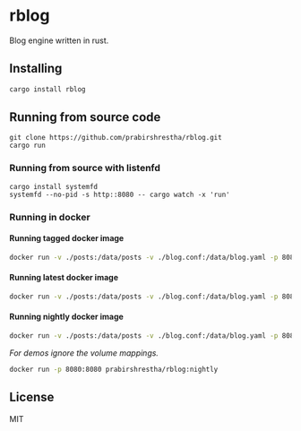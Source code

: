 # rblog

Blog engine written in rust.

## Installing

```bash
cargo install rblog
```

## Running from source code

```
git clone https://github.com/prabirshrestha/rblog.git
cargo run
```

### Running from source with listenfd

```
cargo install systemfd
systemfd --no-pid -s http::8080 -- cargo watch -x 'run'
```

### Running in docker

#### Running tagged docker image

```bash
docker run -v ./posts:/data/posts -v ./blog.conf:/data/blog.yaml -p 8080:8080 prabirshrestha/rblog:v0.264.0
```

#### Running latest docker image

```bash
docker run -v ./posts:/data/posts -v ./blog.conf:/data/blog.yaml -p 8080:8080 prabirshrestha/rblog:latest
```
#### Running nightly docker image

```bash
docker run -v ./posts:/data/posts -v ./blog.conf:/data/blog.yaml -p 8080:8080 prabirshrestha/rblog:nightly
```

*For demos ignore the volume mappings.*

```bash
docker run -p 8080:8080 prabirshrestha/rblog:nightly
```

## License

MIT
